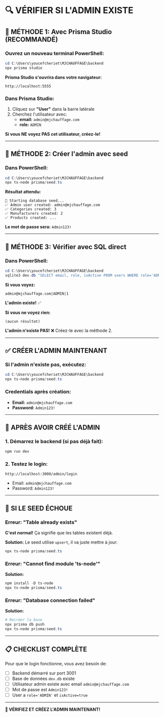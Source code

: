 # 🔍 VÉRIFIER SI L'ADMIN EXISTE

## 🎯 MÉTHODE 1: Avec Prisma Studio (RECOMMANDÉ)

### Ouvrez un nouveau terminal PowerShell:

```powershell
cd C:\Users\youcefcheriet\MJCHAUFFAGE\backend
npx prisma studio
```

**Prisma Studio s'ouvrira dans votre navigateur:**
```
http://localhost:5555
```

### Dans Prisma Studio:
1. Cliquez sur **"User"** dans la barre latérale
2. Cherchez l'utilisateur avec:
   - **email:** `admin@mjchauffage.com`
   - **role:** `ADMIN`

**Si vous NE voyez PAS cet utilisateur, créez-le!**

---

## 🎯 MÉTHODE 2: Créer l'admin avec seed

### Dans PowerShell:

```powershell
cd C:\Users\youcefcheriet\MJCHAUFFAGE\backend
npx ts-node prisma/seed.ts
```

**Résultat attendu:**
```
🌱 Starting database seed...
✅ Admin user created: admin@mjchauffage.com
✅ Categories created: 3
✅ Manufacturers created: 2
✅ Products created: ...
```

**Le mot de passe sera:** `Admin123!`

---

## 🎯 MÉTHODE 3: Vérifier avec SQL direct

### Dans PowerShell:

```powershell
cd C:\Users\youcefcheriet\MJCHAUFFAGE\backend
sqlite3 dev.db "SELECT email, role, isActive FROM users WHERE role='ADMIN';"
```

**Si vous voyez:**
```
admin@mjchauffage.com|ADMIN|1
```
**L'admin existe!** ✅

**Si vous ne voyez rien:**
```
(aucun résultat)
```
**L'admin n'existe PAS!** ❌ Créez-le avec la méthode 2.

---

## ✅ CRÉER L'ADMIN MAINTENANT

### Si l'admin n'existe pas, exécutez:

```powershell
cd C:\Users\youcefcheriet\MJCHAUFFAGE\backend
npx ts-node prisma/seed.ts
```

### Credentials après création:
- **Email:** `admin@mjchauffage.com`
- **Password:** `Admin123!`

---

## 🚀 APRÈS AVOIR CRÉÉ L'ADMIN

### 1. Démarrez le backend (si pas déjà fait):
```powershell
npm run dev
```

### 2. Testez le login:
```
http://localhost:3000/admin/login
```
- Email: `admin@mjchauffage.com`
- Password: `Admin123!`

---

## 🐛 SI LE SEED ÉCHOUE

### Erreur: "Table already exists"

**C'est normal!** Ça signifie que les tables existent déjà.

**Solution:** Le seed utilise `upsert`, il va juste mettre à jour:
```powershell
npx ts-node prisma/seed.ts
```

### Erreur: "Cannot find module 'ts-node'"

**Solution:**
```powershell
npm install -D ts-node
npx ts-node prisma/seed.ts
```

### Erreur: "Database connection failed"

**Solution:**
```powershell
# Recréer la base
npx prisma db push
npx ts-node prisma/seed.ts
```

---

## 📋 CHECKLIST COMPLÈTE

Pour que le login fonctionne, vous avez besoin de:

- [ ] Backend démarré sur port 3001
- [ ] Base de données `dev.db` existe
- [ ] Utilisateur admin existe avec email `admin@mjchauffage.com`
- [ ] Mot de passe est `Admin123!`
- [ ] User a `role='ADMIN'` et `isActive=true`

---

**🎯 VÉRIFIEZ ET CRÉEZ L'ADMIN MAINTENANT!**
